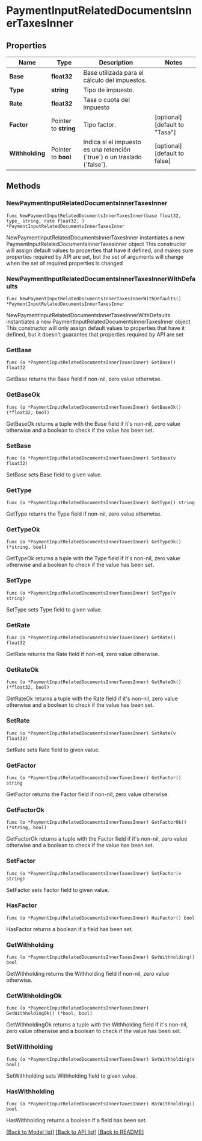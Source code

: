 # PaymentInputRelatedDocumentsInnerTaxesInner

## Properties

Name | Type | Description | Notes
------------ | ------------- | ------------- | -------------
**Base** | **float32** | Base utilizada para el cálculo del impuestos.  | 
**Type** | **string** | Tipo de impuesto.  | 
**Rate** | **float32** | Tasa o cuota del impuesto  | 
**Factor** | Pointer to **string** | Tipo factor. | [optional] [default to "Tasa"]
**Withholding** | Pointer to **bool** | Indica si el impuesto es una retención (&#x60;true&#x60;) o un traslado (&#x60;false&#x60;). | [optional] [default to false]

## Methods

### NewPaymentInputRelatedDocumentsInnerTaxesInner

`func NewPaymentInputRelatedDocumentsInnerTaxesInner(base float32, type_ string, rate float32, ) *PaymentInputRelatedDocumentsInnerTaxesInner`

NewPaymentInputRelatedDocumentsInnerTaxesInner instantiates a new PaymentInputRelatedDocumentsInnerTaxesInner object
This constructor will assign default values to properties that have it defined,
and makes sure properties required by API are set, but the set of arguments
will change when the set of required properties is changed

### NewPaymentInputRelatedDocumentsInnerTaxesInnerWithDefaults

`func NewPaymentInputRelatedDocumentsInnerTaxesInnerWithDefaults() *PaymentInputRelatedDocumentsInnerTaxesInner`

NewPaymentInputRelatedDocumentsInnerTaxesInnerWithDefaults instantiates a new PaymentInputRelatedDocumentsInnerTaxesInner object
This constructor will only assign default values to properties that have it defined,
but it doesn't guarantee that properties required by API are set

### GetBase

`func (o *PaymentInputRelatedDocumentsInnerTaxesInner) GetBase() float32`

GetBase returns the Base field if non-nil, zero value otherwise.

### GetBaseOk

`func (o *PaymentInputRelatedDocumentsInnerTaxesInner) GetBaseOk() (*float32, bool)`

GetBaseOk returns a tuple with the Base field if it's non-nil, zero value otherwise
and a boolean to check if the value has been set.

### SetBase

`func (o *PaymentInputRelatedDocumentsInnerTaxesInner) SetBase(v float32)`

SetBase sets Base field to given value.


### GetType

`func (o *PaymentInputRelatedDocumentsInnerTaxesInner) GetType() string`

GetType returns the Type field if non-nil, zero value otherwise.

### GetTypeOk

`func (o *PaymentInputRelatedDocumentsInnerTaxesInner) GetTypeOk() (*string, bool)`

GetTypeOk returns a tuple with the Type field if it's non-nil, zero value otherwise
and a boolean to check if the value has been set.

### SetType

`func (o *PaymentInputRelatedDocumentsInnerTaxesInner) SetType(v string)`

SetType sets Type field to given value.


### GetRate

`func (o *PaymentInputRelatedDocumentsInnerTaxesInner) GetRate() float32`

GetRate returns the Rate field if non-nil, zero value otherwise.

### GetRateOk

`func (o *PaymentInputRelatedDocumentsInnerTaxesInner) GetRateOk() (*float32, bool)`

GetRateOk returns a tuple with the Rate field if it's non-nil, zero value otherwise
and a boolean to check if the value has been set.

### SetRate

`func (o *PaymentInputRelatedDocumentsInnerTaxesInner) SetRate(v float32)`

SetRate sets Rate field to given value.


### GetFactor

`func (o *PaymentInputRelatedDocumentsInnerTaxesInner) GetFactor() string`

GetFactor returns the Factor field if non-nil, zero value otherwise.

### GetFactorOk

`func (o *PaymentInputRelatedDocumentsInnerTaxesInner) GetFactorOk() (*string, bool)`

GetFactorOk returns a tuple with the Factor field if it's non-nil, zero value otherwise
and a boolean to check if the value has been set.

### SetFactor

`func (o *PaymentInputRelatedDocumentsInnerTaxesInner) SetFactor(v string)`

SetFactor sets Factor field to given value.

### HasFactor

`func (o *PaymentInputRelatedDocumentsInnerTaxesInner) HasFactor() bool`

HasFactor returns a boolean if a field has been set.

### GetWithholding

`func (o *PaymentInputRelatedDocumentsInnerTaxesInner) GetWithholding() bool`

GetWithholding returns the Withholding field if non-nil, zero value otherwise.

### GetWithholdingOk

`func (o *PaymentInputRelatedDocumentsInnerTaxesInner) GetWithholdingOk() (*bool, bool)`

GetWithholdingOk returns a tuple with the Withholding field if it's non-nil, zero value otherwise
and a boolean to check if the value has been set.

### SetWithholding

`func (o *PaymentInputRelatedDocumentsInnerTaxesInner) SetWithholding(v bool)`

SetWithholding sets Withholding field to given value.

### HasWithholding

`func (o *PaymentInputRelatedDocumentsInnerTaxesInner) HasWithholding() bool`

HasWithholding returns a boolean if a field has been set.


[[Back to Model list]](../README.md#documentation-for-models) [[Back to API list]](../README.md#documentation-for-api-endpoints) [[Back to README]](../README.md)


